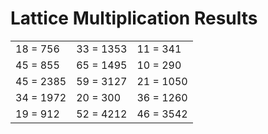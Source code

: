 # Lattice Multiplication Results

|   |   |   |
|---|---|---|
| 18 = 756 | 33 = 1353 | 11 = 341 |
| 45 = 855 | 65 = 1495 | 10 = 290 |
| 45 = 2385 | 59 = 3127 | 21 = 1050 |
| 34 = 1972 | 20 = 300 | 36 = 1260 |
| 19 = 912 | 52 = 4212 | 46 = 3542 |
